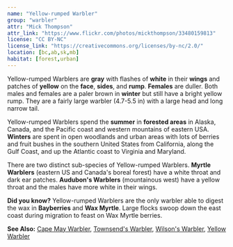 ```yaml
---
name: "Yellow-rumped Warbler"
group: "warbler"
attr: "Mick Thompson"
attr_link: "https://www.flickr.com/photos/mickthompson/33480159813"
license: "CC BY-NC"
license_link: "https://creativecommons.org/licenses/by-nc/2.0/"
location: [bc,ab,sk,mb]
habitat: [forest,urban]
---
```

Yellow-rumped Warblers are **gray** with flashes of **white** in their **wings** and patches of **yellow** on the **face**, **sides**, and **rump**. **Females** are duller. Both males and females are a paler brown in **winter** but still have a bright yellow rump. They are a fairly large warbler (4.7-5.5 in) with a large head and long narrow tail.

Yellow-rumped Warblers spend the **summer** in **forested areas** in Alaska, Canada, and the Pacific coast and western mountains of eastern USA. **Winters** are spent in open woodlands and urban areas with lots of berries and fruit bushes in the southern United States from California, along the Gulf Coast, and up the Atlantic coast to Virginia and Maryland.

There are two distinct sub-species of Yellow-rumped Warblers. **Myrtle Warblers** (eastern US and Canada's boreal forest) have a white throat and dark ear patches. **Audubon's Warblers** (mountainous west) have a yellow throat and the males have more white in their wings.

**Did you know?** Yellow-rumped Warblers are the only warbler able to digest the wax in **Bayberries** and **Wax Myrtle**. Large flocks swoop down the east coast during migration to feast on Wax Myrtle berries.

<!-- generated, do not edit -->
**See Also:**
[Cape May Warbler](/birds/capewarb/),
[Townsend's Warbler](/birds/townwarb/),
[Wilson's Warbler](/birds/wilswarb/),
[Yellow Warbler](/birds/yellwarb/)
